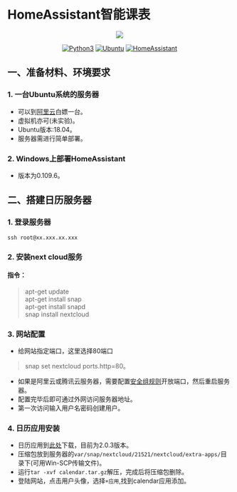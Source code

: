 # HomeAssistant智能课表
<p align="center">
  <img src="https://github.com/home-assistant/home-assistant-assets/blob/master/loading-screen.gif">
</p>  
<p align="center">
<a href="#"><img alt="Python3" src="https://img.shields.io/badge/Python-3-blue.svg?style=flat-square"></a>
<a href="#"><img alt="Ubuntu" src="https://img.shields.io/badge/Ubuntu-18.04-orange"></a>
<a href="#"><img alt="HomeAssistant" src="https://img.shields.io/badge/HomeAssistant-0.109.6-blue"></a>
</p> 

## 一、准备材料、环境要求
   
### 1. 一台Ubuntu系统的服务器
   
* 可以到[阿里云](https://developer.aliyun.com/adc/student/)白嫖一台。
* 虚拟机亦可(未实验)。
* Ubuntu版本:18.04。
* 服务器需进行简单部署。
### 2. Windows上部署HomeAssistant
   
* 版本为0.109.6。

## 二、搭建日历服务器
### 1. 登录服务器
    ssh root@xx.xxx.xx.xxx
    
### 2. 安装next cloud服务
#### 指令：
>apt-get update  
apt-get install snap  
apt-get install snapd  
snap install nextcloud  

### 3. 网站配置
* 给网站指定端口，这里选择80端口  
>snap set nextcloud ports.http=80。  
* 如果是阿里云或腾讯云服务器，需要配置[安全组规则](https://yq.aliyun.com/articles/713259)开放端口，然后重启服务器。  
* 配置完毕后即可通过外网访问服务器地址。  
* 第一次访问输入用户名密码创建用户。

### 4. 日历应用安装
* 日历应用到[此处](https://github.com/nextcloud/calendar/releases)下载，目前为2.0.3版本。
* 压缩包放到服务器的`var/snap/nextcloud/21521/nextcloud/extra-apps/`目录下(可用Win-SCP传输文件)。
* 运行`tar -xvf calendar.tar.gz`解压，完成后将压缩包删除。
* 登陆网站，点击用户头像，选择`+应用`,找到calendar应用添加。
